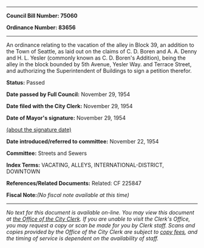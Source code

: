 

********

**Council Bill Number: 75060**
   
**Ordinance Number: 83656**
********

 An ordinance relating to the vacation of the alley in Block 39, an addition to the Town of Seattle, as laid out on the claims of C. D. Boren and A. A. Denny and H. L. Yesler (commonly known as C. D. Boren's Addition), being the alley in the block bounded by 5th Avenue, Yesler Way. and Terrace Street, and authorizing the Superintendent of Buildings to sign a petition therefor.

**Status:** Passed
   
**Date passed by Full Council:** November 29, 1954
   
**Date filed with the City Clerk:** November 29, 1954
   
**Date of Mayor's signature:** November 29, 1954
   
[(about the signature date)](/~public/approvaldate.htm)
   
   
   
**Date introduced/referred to committee:** November 22, 1954
   
**Committee:** Streets and Sewers
   
   
**Index Terms:** VACATING, ALLEYS, INTERNATIONAL-DISTRICT, DOWNTOWN

**References/Related Documents:** Related: CF 225847

**Fiscal Note:**_(No fiscal note available at this time)_
********

_No text for this document is available on-line. You may view this document at [the Office of the City Clerk](http://www.seattle.gov/leg/clerk/contactUs.htm). If you are unable to visit the Clerk's Office, you may request a copy or scan be made for you by Clerk staff. Scans and copies provided by the Office of the City Clerk are subject to [copy fees](http://clerk.seattle.gov/~public/clerkfees.htm), and the timing of service is dependent on the availability of staff._

